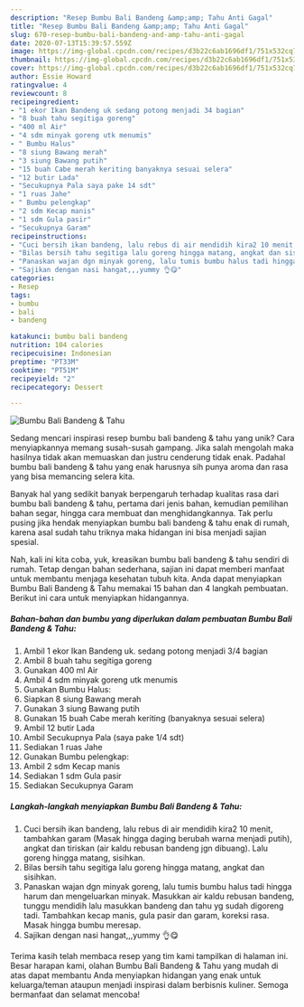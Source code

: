 ```yaml
---
description: "Resep Bumbu Bali Bandeng &amp;amp; Tahu Anti Gagal"
title: "Resep Bumbu Bali Bandeng &amp;amp; Tahu Anti Gagal"
slug: 670-resep-bumbu-bali-bandeng-and-amp-tahu-anti-gagal
date: 2020-07-13T15:39:57.559Z
image: https://img-global.cpcdn.com/recipes/d3b22c6ab1696df1/751x532cq70/bumbu-bali-bandeng-tahu-foto-resep-utama.jpg
thumbnail: https://img-global.cpcdn.com/recipes/d3b22c6ab1696df1/751x532cq70/bumbu-bali-bandeng-tahu-foto-resep-utama.jpg
cover: https://img-global.cpcdn.com/recipes/d3b22c6ab1696df1/751x532cq70/bumbu-bali-bandeng-tahu-foto-resep-utama.jpg
author: Essie Howard
ratingvalue: 4
reviewcount: 8
recipeingredient:
- "1 ekor Ikan Bandeng uk sedang potong menjadi 34 bagian"
- "8 buah tahu segitiga goreng"
- "400 ml Air"
- "4 sdm minyak goreng utk menumis"
- " Bumbu Halus"
- "8 siung Bawang merah"
- "3 siung Bawang putih"
- "15 buah Cabe merah keriting banyaknya sesuai selera"
- "12 butir Lada"
- "Secukupnya Pala saya pake 14 sdt"
- "1 ruas Jahe"
- " Bumbu pelengkap"
- "2 sdm Kecap manis"
- "1 sdm Gula pasir"
- "Secukupnya Garam"
recipeinstructions:
- "Cuci bersih ikan bandeng, lalu rebus di air mendidih kira2 10 menit, tambahkan garam (Masak hingga daging berubah warna menjadi putih), angkat dan tiriskan (air kaldu rebusan bandeng jgn dibuang). Lalu goreng hingga matang, sisihkan."
- "Bilas bersih tahu segitiga lalu goreng hingga matang, angkat dan sisihkan."
- "Panaskan wajan dgn minyak goreng, lalu tumis bumbu halus tadi hingga harum dan mengeluarkan minyak. Masukkan air kaldu rebusan bandeng, tunggu mendidih lalu masukkan bandeng dan tahu yg sudah digoreng tadi. Tambahkan kecap manis, gula pasir dan garam, koreksi rasa. Masak hingga bumbu meresap."
- "Sajikan dengan nasi hangat,,,yummy 👌😋"
categories:
- Resep
tags:
- bumbu
- bali
- bandeng

katakunci: bumbu bali bandeng 
nutrition: 104 calories
recipecuisine: Indonesian
preptime: "PT33M"
cooktime: "PT51M"
recipeyield: "2"
recipecategory: Dessert

---
```



![Bumbu Bali Bandeng &amp; Tahu](https://img-global.cpcdn.com/recipes/d3b22c6ab1696df1/751x532cq70/bumbu-bali-bandeng-tahu-foto-resep-utama.jpg)

Sedang mencari inspirasi resep bumbu bali bandeng &amp; tahu yang unik? Cara menyiapkannya memang susah-susah gampang. Jika salah mengolah maka hasilnya tidak akan memuaskan dan justru cenderung tidak enak. Padahal bumbu bali bandeng &amp; tahu yang enak harusnya sih punya aroma dan rasa yang bisa memancing selera kita.

Banyak hal yang sedikit banyak berpengaruh terhadap kualitas rasa dari bumbu bali bandeng &amp; tahu, pertama dari jenis bahan, kemudian pemilihan bahan segar, hingga cara membuat dan menghidangkannya. Tak perlu pusing jika hendak menyiapkan bumbu bali bandeng &amp; tahu enak di rumah, karena asal sudah tahu triknya maka hidangan ini bisa menjadi sajian spesial.




Nah, kali ini kita coba, yuk, kreasikan bumbu bali bandeng &amp; tahu sendiri di rumah. Tetap dengan bahan sederhana, sajian ini dapat memberi manfaat untuk membantu menjaga kesehatan tubuh kita. Anda dapat menyiapkan Bumbu Bali Bandeng &amp; Tahu memakai 15 bahan dan 4 langkah pembuatan. Berikut ini cara untuk menyiapkan hidangannya.

<!--inarticleads1-->

##### Bahan-bahan dan bumbu yang diperlukan dalam pembuatan Bumbu Bali Bandeng &amp; Tahu:

1. Ambil 1 ekor Ikan Bandeng uk. sedang potong menjadi 3/4 bagian
1. Ambil 8 buah tahu segitiga goreng
1. Gunakan 400 ml Air
1. Ambil 4 sdm minyak goreng utk menumis
1. Gunakan  Bumbu Halus:
1. Siapkan 8 siung Bawang merah
1. Gunakan 3 siung Bawang putih
1. Gunakan 15 buah Cabe merah keriting (banyaknya sesuai selera)
1. Ambil 12 butir Lada
1. Ambil Secukupnya Pala (saya pake 1/4 sdt)
1. Sediakan 1 ruas Jahe
1. Gunakan  Bumbu pelengkap:
1. Ambil 2 sdm Kecap manis
1. Sediakan 1 sdm Gula pasir
1. Sediakan Secukupnya Garam




<!--inarticleads2-->

##### Langkah-langkah menyiapkan Bumbu Bali Bandeng &amp; Tahu:

1. Cuci bersih ikan bandeng, lalu rebus di air mendidih kira2 10 menit, tambahkan garam (Masak hingga daging berubah warna menjadi putih), angkat dan tiriskan (air kaldu rebusan bandeng jgn dibuang). Lalu goreng hingga matang, sisihkan.
1. Bilas bersih tahu segitiga lalu goreng hingga matang, angkat dan sisihkan.
1. Panaskan wajan dgn minyak goreng, lalu tumis bumbu halus tadi hingga harum dan mengeluarkan minyak. Masukkan air kaldu rebusan bandeng, tunggu mendidih lalu masukkan bandeng dan tahu yg sudah digoreng tadi. Tambahkan kecap manis, gula pasir dan garam, koreksi rasa. Masak hingga bumbu meresap.
1. Sajikan dengan nasi hangat,,,yummy 👌😋




Terima kasih telah membaca resep yang tim kami tampilkan di halaman ini. Besar harapan kami, olahan Bumbu Bali Bandeng &amp; Tahu yang mudah di atas dapat membantu Anda menyiapkan hidangan yang enak untuk keluarga/teman ataupun menjadi inspirasi dalam berbisnis kuliner. Semoga bermanfaat dan selamat mencoba!
